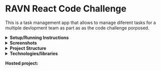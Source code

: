 # RAVN React Code Challenge

This is a task management app that allows to manage diferent tasks for a multiple devlopment team as part as as the code challenge porposed.

<details>
    <summary><strong>Setup/Running Instructions</strong></summary>

Before running the app you will **need to create an .env file in the root** of the proyect, which will need to have the following parameters:
```
REACT_APP_API_TOKEN=<YOUR API TOKEN HERE>
REACT_APP_API_URL=<THE API URL HERE>
```

In the project directory, you can run:

### `npm start`

Runs the app in the development mode.\
Open [http://localhost:3000](http://localhost:3000) to view it in your browser.

The page will reload when you make changes.\
You may also see any lint errors in the console.

### `npm run build`

Builds the app for production to the `build` folder.\
It correctly bundles React in production mode and optimizes the build for the best performance.

The build is minified and the filenames include the hashes.\
Your app is ready to be deployed!

</details>
<details>
    <summary><strong>Screenshots</strong></summary>
</details>
<details>
    <summary><strong>Project Structure</strong></summary>
</details>
<details>
    <summary><strong>Technologies/libraries</strong></summary>

## React <img height="20" src="https://upload.wikimedia.org/wikipedia/commons/thumb/4/47/React.svg/250px-React.svg.png">
React is a JavaScript library for building user interfaces, particularly single-page applications (SPAs). It was developed by Facebook and released as an open-source project in 2013. React is known for its declarative and component-based approach, making it easier to create interactive UIs.

## Mantine <svg height="20" xmlns="http://www.w3.org/2000/svg" fill="none" viewBox="0 0 163 163"><path fill="#339AF0" d="M162.162 81.5c0-45.011-36.301-81.5-81.08-81.5C36.301 0 0 36.489 0 81.5 0 126.51 36.301 163 81.081 163s81.081-36.49 81.081-81.5z"/><path fill="#fff" d="M65.983 43.049a6.234 6.234 0 00-.336 6.884 6.14 6.14 0 001.618 1.786c9.444 7.036 14.866 17.794 14.866 29.52 0 11.726-5.422 22.484-14.866 29.52a6.145 6.145 0 00-1.616 1.786 6.21 6.21 0 00-.694 4.693 6.21 6.21 0 001.028 2.186 6.151 6.151 0 006.457 2.319 6.154 6.154 0 002.177-1.035 50.083 50.083 0 007.947-7.39h17.493c3.406 0 6.174-2.772 6.174-6.194s-2.762-6.194-6.174-6.194h-9.655a49.165 49.165 0 004.071-19.69 49.167 49.167 0 00-4.07-19.692h9.66c3.406 0 6.173-2.771 6.173-6.194 0-3.422-2.762-6.193-6.173-6.193H82.574a50.112 50.112 0 00-7.952-7.397 6.15 6.15 0 00-4.578-1.153 6.189 6.189 0 00-4.055 2.438h-.006z"/><path fill="#fff" fill-rule="evenodd" d="M56.236 79.391a9.342 9.342 0 01.632-3.608 9.262 9.262 0 011.967-3.077 9.143 9.143 0 012.994-2.063 9.06 9.06 0 017.103 0 9.145 9.145 0 012.995 2.063 9.262 9.262 0 011.967 3.077 9.339 9.339 0 01-2.125 10.003 9.094 9.094 0 01-6.388 2.63 9.094 9.094 0 01-6.39-2.63 9.3 9.3 0 01-2.755-6.395z" clip-rule="evenodd"/></svg>

Mantine is a React components library focused on providing great user and developer experience. Mantine development was started in January 2021 and the 1.0 version was released on May 3rd, 2021, and since then, more than 200 releases have been published.

## Apollo <svg xmlns="http://www.w3.org/2000/svg" height="20" viewBox="26.69 28.9 1173.9 1144.1" width="20"><path d="m599.49 29.7c-2.2.1-10.5.8-18.5 1.4-100 7.4-201.4 44.4-284.5 103.8-27.5 19.6-49.2 38-73.4 62.2-139.1 139.2-196.4 338.4-152.9 531.9 17.8 79.4 55.8 159.3 106.2 223.5 79.1 100.9 187.5 172 309.1 202.8 49.5 12.6 90.6 17.7 142.5 17.7 51.2 0 88.9-4.6 137.7-16.5 70.1-17.2 131.7-45.5 193.3-88.6 59-41.4 113.9-99.4 153.3-161.9 50.8-80.8 79.7-170 86.8-267.9 1.5-20.6.6-71.6-1.6-92.6-4.4-41.7-15.6-96.7-22.1-108.2-2.6-4.5-9.9-10.3-15.3-12.2-1.9-.6-6.1-1.1-9.5-1.1-15 0-27.6 12.5-27.6 27.2 0 3.5 1.6 11.9 3.9 21 19.8 77 21.4 161.6 4.5 238.8-21.6 98.9-69.8 186.1-142.5 257.6-33.9 33.3-66.6 57.9-108.9 82.1-98.7 56.5-221.4 77.9-336.5 58.7-87.4-14.5-163.3-48.1-235.4-104.2-33.9-26.4-75.2-69.9-100.8-106.3-44.2-62.8-72-129-86.4-205.9-7.3-39.2-9.8-91.2-6.4-133.5 5.2-64.2 21.3-123.8 48.6-180.3 12.6-26.3 20.4-40 35.5-62.7 30.8-46.6 71.6-90.2 116.7-124.8 52.9-40.7 115.7-71.6 179.2-88.2 34.3-9 61.7-13.5 96.5-16 125.9-9 248.3 27.2 348 103.1 7.4 5.6 15.2 11.7 17.3 13.6l3.8 3.3-1.5 4.2c-7.7 21.6-2 48.5 14.2 67.3 8.3 9.6 23.3 18.6 36 21.6 8.7 2.1 23.8 2.1 32.6 0 22.3-5.3 43.1-24.4 49.7-45.6 7.4-23.7 3.1-47.1-12.1-66.1-16.8-21-45.7-30.4-72.4-23.4l-5.8 1.5-8.2-6.8c-33.3-27.9-73.6-53.7-116-74.2-68.8-33.3-137.9-51.2-216.6-56-15.1-.9-50.8-1.1-60.5-.3z"/><path d="m540.29 358.7c-10.6 27.4-33.6 87.4-51.3 133.3s-54 140.2-80.7 209.5c-26.6 69.3-48.7 126.3-48.9 126.7-.3.5 27.8.8 62.3.8h62.9l3.7-10.3c2.1-5.6 9.5-25.4 16.4-44l12.6-33.7h94.4c75.2 0 94.4-.3 94.1-1.3-1-2.7-16.4-46.7-24.6-70.2l-8.8-25-62.5-.5-62.4-.5 40.6-111.9c24.4-67.2 40.9-111.2 41.2-110.2.4.9 16.6 47 36.1 102.4s51.7 146.6 71.5 202.7l35.9 102 62.6.3c34.4.1 62.6 0 62.6-.2s-8.1-21.5-18.1-47.2c-10-25.8-31.4-81.3-47.6-123.4s-34.4-89.3-40.5-105c-6-15.7-16.5-42.9-23.3-60.5s-24.5-63.7-39.5-102.5-28.1-72.9-29.2-75.8l-1.9-5.2h-138.5z"/></svg>

Apollo Client is a comprehensive state management library for JavaScript that enables you to manage both local and remote data with GraphQL. Use it to fetch, cache, and modify application data, all while automatically updating your UI.

</details>

**Hosted project:**

